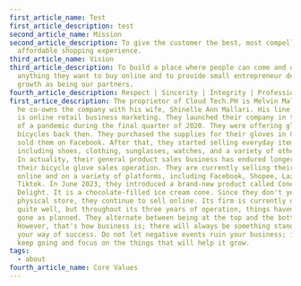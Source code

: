 ```yaml
---
first_article_name: Test
first_article_description: test
second_article_name: Mission
second_article_description: To give the customer the best, most compelling and
  affordable shopping experience.
third_article_name: Vision
third_article_description: To build a place where people can come and discover
  anything they want to buy online and to provide small entrepreneur development
  growth as being our partners.
fourth_article_description: Respect | Sincerity | Integrity | Professionalism | Accountability
first_artice_description: The proprietor of Cloud Tech.PH is Melvin Mallari, and
  he co-owns the company with his wife, Shinelle Ann Mallari. His line of work
  is online retail business marketing. They launched their company in the midst
  of a pandemic during the final quarter of 2020. They were offering gloves for
  bicycles back then. They purchased the supplies for their gloves in China and
  sold them on Facebook. After that, they started selling everyday items
  including shoes, clothing, sunglasses, watches, and a variety of other things.
  In actuality, their general product sales business has endured longer than
  their bicycle glove sales operation. They are currently selling their goods
  online and on a variety of platforms, including Facebook, Shopee, Lazada, and
  Tiktok. In June 2023, they introduced a brand-new product called Cone Bite
  Delight. It is a chocolate-filled ice cream cone. Since they don't yet have a
  physical store, they continue to sell online. Its firm is currently doing
  quite well, but throughout its three years of operation, things haven't always
  gone as planned. They alternate between being at the top and the bottom.
  However, that's how business is; there will always be something standing in
  your way of success. Do not let negative events ruin your business; instead,
  keep going and focus on the things that will help it grow.
tags:
  - about
fourth_article_name: Core Values
---
```

